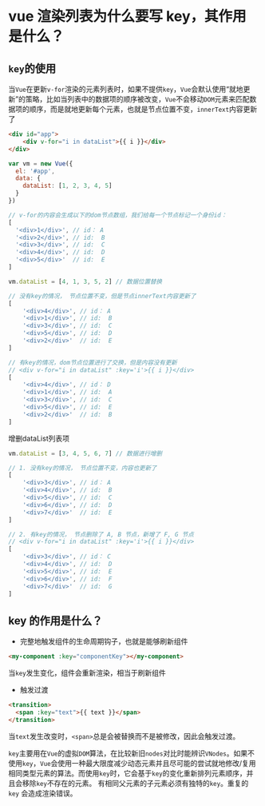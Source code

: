 # vue 渲染列表为什么要写 key，其作用是什么？

## `key`的使用

当`Vue`在更新`v-for`渲染的元素列表时，如果不提供`key`，`Vue`会默认使用“就地更新”的策略，比如当列表中的数据项的顺序被改变，`Vue`不会移动`DOM`元素来匹配数据项的顺序，而是就地更新每个元素，也就是节点位置不变，`innerText`内容更新了

````html
<div id="app">
    <div v-for="i in dataList">{{ i }}</div>
</div>
````

````js
var vm = new Vue({
  el: '#app',
  data: {
    dataList: [1, 2, 3, 4, 5]
  }
})

// v-for的内容会生成以下的dom节点数组，我们给每一个节点标记一个身份id：
[
  '<div>1</div>', // id： A
  '<div>2</div>', // id:  B
  '<div>3</div>', // id:  C
  '<div>4</div>', // id:  D
  '<div>5</div>'  // id:  E
]

vm.dataList = [4, 1, 3, 5, 2] // 数据位置替换

// 没有key的情况， 节点位置不变，但是节点innerText内容更新了
[
    '<div>4</div>', // id： A
    '<div>1</div>', // id:  B
    '<div>3</div>', // id:  C
    '<div>5</div>', // id:  D
    '<div>2</div>'  // id:  E
]

// 有key的情况，dom节点位置进行了交换，但是内容没有更新
// <div v-for="i in dataList" :key='i'>{{ i }}</div>
[
    '<div>4</div>', // id： D
    '<div>1</div>', // id:  A
    '<div>3</div>', // id:  C
    '<div>5</div>', // id:  E
    '<div>2</div>'  // id:  B
]
````

增删dataList列表项
````js
vm.dataList = [3, 4, 5, 6, 7] // 数据进行增删

// 1. 没有key的情况， 节点位置不变，内容也更新了
[
    '<div>3</div>', // id： A
    '<div>4</div>', // id:  B
    '<div>5</div>', // id:  C
    '<div>6</div>', // id:  D
    '<div>7</div>'  // id:  E
]

// 2. 有key的情况， 节点删除了 A, B 节点，新增了 F, G 节点
// <div v-for="i in dataList" :key='i'>{{ i }}</div>
[
    '<div>3</div>', // id： C
    '<div>4</div>', // id:  D
    '<div>5</div>', // id:  E
    '<div>6</div>', // id:  F
    '<div>7</div>'  // id:  G
]
````

## key 的作用是什么？
* 完整地触发组件的生命周期钩子，也就是能够刷新组件
````html
<my-component :key="componentKey"></my-component>
````
当`key`发生变化，组件会重新渲染，相当于刷新组件

* 触发过渡
````html
<transition>
  <span :key="text">{{ text }}</span>
</transition>
````
当`text`发生改变时，`<span>`总是会被替换而不是被修改，因此会触发过渡。

`key`主要用在`Vue`的虚拟`DOM`算法，在比较新旧`nodes`对比时能辨识`VNodes`。如果不使用`key`，`Vue`会使用一种最大限度减少动态元素并且尽可能的尝试就地修改/复用相同类型元素的算法。而使用`key`时，它会基于`key`的变化重新排列元素顺序，并且会移除`key`不存在的元素。
有相同父元素的子元素必须有独特的`key`。重复的 `key` 会造成渲染错误。
